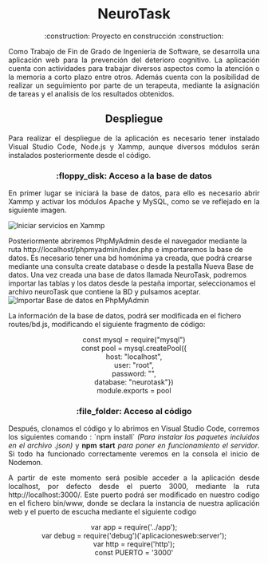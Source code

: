 <h1 align="center">NeuroTask </h1>
<p align='center'>:construction: Proyecto en construcción :construction:</p>
<p style="text-align: justify;">Como Trabajo de Fin de Grado de Ingeniería de Software, se desarrolla una aplicación web para la prevención del deterioro cognitivo. 
La aplicación cuenta con actividades para trabajar diversos aspectos como la atención o la memoria a corto plazo entre otros. Además cuenta con la posibilidad de realizar un seguimiento por parte de un terapeuta, mediante la asignación de tareas y el analisis de los resultados obtenidos.</p>
<h2 align="center">Despliegue </h2>
<p style="text-align: justify;">Para realizar el despliegue de la aplicación es necesario tener instalado Visual Studio Code, Node.js y Xammp, aunque diversos módulos serán instalados posteriormente desde el código.</p>

<h3 align="center">:floppy_disk: Acceso a la base de datos</h3>
<p style="text-align: justify;"> En primer lugar se iniciará la base de datos, para ello es necesario abrir Xammp y activar los módulos Apache y MySQL, como se ve reflejado en la siguiente imagen.

  ![Iniciar servicios en Xammp](https://github.com/LGM03/NeuroTask/assets/99087911/4370ad24-ca10-4bab-9d0f-16f52c0db193)

Posteriormente abriremos PhpMyAdmin desde el navegador mediante la ruta http://localhost/phpmyadmin/index.php e importaremos la base de datos.
Es necesario tener una bd homónima ya creada, que podrá crearse mediante una consulta create database o desde la pestalla Nueva Base de datos. Una vez creada una base de datos llamada NeuroTask, podremos importar las tablas y los datos desde la pestaña importar, seleccionamos el archivo neuroTask que contiene la BD y pulsamos aceptar.
![Importar Base de datos en PhpMyAdmin](https://github.com/LGM03/NeuroTask/assets/99087911/7bd38cb2-ed26-4e27-aa5d-b32b97479fee)

La información de la base de datos, podrá ser modificada en el fichero routes/bd.js, modificando el siguiente fragmento de código:
</p>
<p align='center'">
const mysql = require("mysql") <br>
const pool = mysql.createPool({<br>
  host: "localhost",<br>
  user: "root",<br>
  password: "",<br>
  database: "neurotask"})<br>
module.exports = pool<br>
</p>


<h3 align="center">:file_folder: Acceso al código </h3>
<p style="text-align: justify;">
Después, clonamos el código y lo abrimos en Visual Studio Code, corremos los siguientes comando : `npm install` <em>(Para instalar los paquetes incluidos en el archivo .json)</em> y <strong>npm start</strong> <em>para poner en funcionamiento el servidor</em>. Si todo ha funcionado correctamente veremos en la consola el inicio de Nodemon.

</p>
<p style="text-align: justify;">
A partir de este momento será posible acceder a la aplicación desde localhost, por defecto desde el puerto 3000, mediante la ruta http://localhost:3000/.
Este puerto podrá ser modificado en nuestro codigo en el fichero bin/www, donde se declara la instancia de nuestra aplicación web y el puerto de escucha mediante el siguiente codigo</p>
<p align='center'">
var app = require('../app');<br>
var debug = require('debug')('aplicacionesweb:server');<br>
var http = require('http');<br>
const PUERTO = '3000'<br>
</p>

